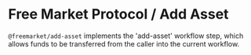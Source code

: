 # Free Market Protocol / Add Asset

`@freemarket/add-asset` implements the 'add-asset' workflow step, which allows funds to be transferred from the caller into the current workflow.

